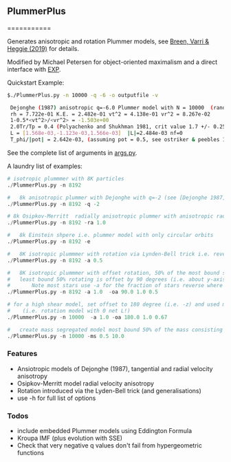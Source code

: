 ## PlummerPlus
===========

Generates anisotropic and rotation Plummer models, see [Breen, Varri & Heggie (2019)](https://ui.adsabs.harvard.edu/abs/2017MNRAS.471.2778B/abstract) for details.

Modified by Michael Petersen for object-oriented maximalism and a direct interface with [EXP](https://github.com/EXP-code/EXP).

Quickstart Example:

```sh
$./PlummerPlus.py -n 10000 -q -6 -o outputfile -v

 Dejonghe (1987) anisotropic q=-6.0 Plummer model with N = 10000  (random seed 101)
 rh = 7.722e-01 K.E. = 2.482e-01 vt^2 = 4.138e-01 vr^2 = 8.267e-02
 1-0.5*<vt^2>/<vr^2> = -1.503e+00
 2.0Tr/Tp = 0.4 (Polyachenko and Shukhman 1981, crit value 1.7 +/- 0.25)
 L = [1.568e-03,-1.123e-03,1.566e-03]  |L|=2.484e-03 nf=0
 T_phi/|pot| = 2.642e-03, (assuming pot = 0.5, see ostriker & peebles 1973, 0.14 +/- 0.03)

```

See the complete list of arguments in [args.py](https://github.com/michael-petersen/PlummerPlus/blob/main/src/args.py).


A laundry list of examples:

```python
# isotropic plummmer with 8K particles
./PlummerPlus.py -n 8192

#	8k anisotropic plummer with Dejonghe with q=-2 (see [Dejonghe 1987](http://adsabs.harvard.edu/full/1987MNRAS.224...13D))
./PlummerPlus.py -n 8192 -q -2

# 8k Osipkov-Merritt  radially anisotropic plummer with anisotropic radius ra=1.0 (see e.g. merritt, d. 1985. aj, 90, 1027)
./PlummerPlus.py -n 8192 -ra 1.0

#	8k Einstein shpere i.e. plummer model with only circular orbits
./PlummerPlus.py -n 8192 -e

#	8K isotropic plummmer with rotation via Lynden-Bell trick i.e. reverse velocities of 50% particles with L_z < 0
./PlummerPlus.py -n 8192 -a 0.5

#	8K isotropic plummmer with offset rotation, 50% of the most bound stars rotating about z-axis
# 	least bound 50% rotating is offset by 90 degrees (i.e. about y-axis).
#       Note most stars use -a for the fraction of stars reverse where as least bound stars use second value in -oa flag (i.e. -oa angle flipfraction)
./PlummerPlus.py -n 8192 -a 1.0  -oa 90.0 1.0 0.5

# for a high shear model, set offset to 180 degree (i.e. -z) and used mass fraction 0.67
#    (i.e. rotation model with 0 net L!)
./PlummerPlus.py -n 10000  -a 1.0 -oa 180.0 1.0 0.67

#	create mass segregated model most bound 50% of the mass consisting of particles 10.0 times more massive then the least
./PlummerPlus.py -n 10000 -ms 0.5 10.0
```

### Features
 - Ansiotropic models of Dejonghe (1987), tangential and radial velocity anisotropy
 - Osipkov-Merritt model radial velocity anisotropy
 - Rotation introduced via the Lyden-Bell trick (and generalisations)
 - use -h for full list of options

### Todos

 - include embedded Plummer models using Eddington Formula
 - Kroupa IMF (plus evolution with SSE)
 - Check that very negative q values don't fail from hypergeometric functions

